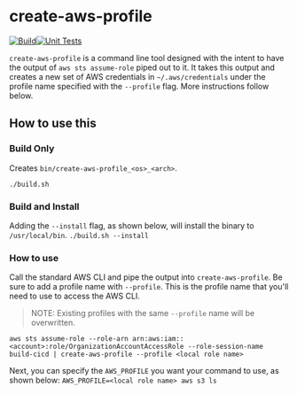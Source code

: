 # create-aws-profile
[![Build](https://github.com/JoshuaSchlichting/create-aws-profile/actions/workflows/build.yml/badge.svg?branch=master)](https://github.com/JoshuaSchlichting/create-aws-profile/actions/workflows/build.yml)[![Unit Tests](https://github.com/JoshuaSchlichting/create-aws-profile/actions/workflows/test.yml/badge.svg?branch=master)](https://github.com/JoshuaSchlichting/create-aws-profile/actions/workflows/test.yml)

`create-aws-profile` is a command line tool designed with the intent to have the output of `aws sts assume-role` piped out to it. It takes this output and creates a new set of AWS credentials in `~/.aws/credentials` under the profile name specified with the `--profile` flag. More instructions follow below.


## How to use this

### Build Only
Creates `bin/create-aws-profile_<os>_<arch>`.

`./build.sh`
### Build and Install
Adding the `--install` flag, as shown below, will install the binary to `/usr/local/bin`.
`./build.sh --install`

### How to use
Call the standard AWS CLI and pipe the output into `create-aws-profile`. Be sure to add a profile name with `--profile`. This is the profile name that you'll need to use to access the AWS CLI.

> NOTE: Existing profiles with the same `--profile` name will be overwritten.

`aws sts assume-role --role-arn arn:aws:iam::<account>:role/OrganizationAccountAccessRole --role-session-name build-cicd | create-aws-profile --profile <local role name>`

Next, you can specify the `AWS_PROFILE` you want your command to use, as shown below:
`AWS_PROFILE=<local role name> aws s3 ls`
